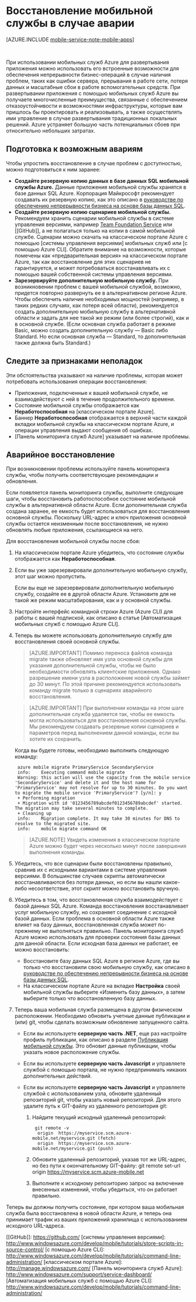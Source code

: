 <properties
	pageTitle="Восстановление мобильной службы в случае аварии | Microsoft Azure"
	description="Узнайте, как восстановить работу мобильной службы в случае аварии."
	services="mobile-services"
	documentationCenter=""
	authors="christopheranderson"
	manager="dwrede"
	editor=""/>

<tags
	ms.service="mobile-services"
	ms.workload="mobile"
	ms.tgt_pltfrm="na"
	ms.devlang="multiple"
	ms.topic="article"
	ms.date="07/21/2016"
	ms.author="christopheranderson"/>

# Восстановление мобильной службы в случае аварии

[AZURE.INCLUDE [mobile-service-note-mobile-apps](../../includes/mobile-services-note-mobile-apps.md)]

&nbsp;

При использовании мобильных служб Azure для развертывания приложения можно использовать его встроенные возможности для обеспечения непрерывности бизнес-операций в случае наличия проблем, таких как ошибки сервера, прерывания в работе сети, потеря данных и масштабные сбои в работе вспомогательных средств. При развертывании приложения с помощью мобильных служб Azure вы получаете многочисленные преимущества, связанные с обеспечением отказоустойчивости и возможностями инфраструктуры, которые вам пришлось бы проектировать и реализовывать, а также осуществлять ими управление в случае развертывания традиционных локальных решений. Azure устраняет большую часть потенциальных сбоев при относительно небольших затратах.

## <a name="prepare"></a> Подготовка к возможным авариям

Чтобы упростить восстановление в случае проблем с доступностью, можно подготовиться к ним заранее:

+ **Создайте резервную копию данных в базе данных SQL мобильной службы Azure.** Данные приложения мобильной службы хранятся в базе данных SQL Azure. Корпорация Майкрософт рекомендует создавать их резервную копию, как это описано в [руководстве по обеспечению непрерывности бизнеса на основе базы данных SQL].
+ **Создайте резервную копию сценариев мобильной службы.**  
Рекомендуем хранить сценарии мобильной службы в системе управления версиями, например [Team Foundation Service] или [[GitHub]], а не полагаться только на копии в самой мобильной службе. Сценарии можно скачать на классическом портале Azure с помощью [системы управления версиями] мобильных служб или [с помощью Azure CLI]. Обратите внимание на возможности, которые помечены как «предварительная версия» на классическом портале Azure, так как восстановление для этих сценариев не гарантируется, и может потребоваться восстанавливать их с помощью вашей собственной системы управления версиями.
+ **Зарезервируйте дополнительную мобильную службу.** При возникновении проблем с вашей мобильной службой, возможно, придется повторно развернуть ее в альтернативном регионе Azure. Чтобы обеспечить наличие необходимых мощностей (например, в таких редких случаях, как потеря всей области), рекомендуется создать дополнительную мобильную службу в альтернативной области и задать для нее такой же режим (или более строгий), как и в основной службе. (Если основная служба работает в режиме Basic, можно создать дополнительную службу — Basic либо Standard. Но если основная служба — Standard, то дополнительная также должна быть Standard.)

## <a name="watch"></a>Следите за признаками неполадок

Эти обстоятельства указывают на наличие проблемы, которая может потребовать использования операции восстановления:

+ Приложения, подключенные к вашей мобильной службе, не взаимодействуют с ней в течение продолжительного времени.
+ Состояние мобильной службы отображается как **Неработоспособная** на [классическом портале Azure].
+ Баннер **Неработоспособная** отображается в верхней части каждой вкладки мобильной службы на классическом портале Azure, и операции управления выдают сообщения об ошибках.
+ [Панель мониторинга служб Azure] указывает на наличие проблемы.

## <a name="recover"></a>Аварийное восстановление

При возникновении проблемы используйте панель мониторинга службы, чтобы получить соответствующие рекомендации и обновления.

Если появляется панель мониторинга службы, выполните следующие шаги, чтобы восстановить работоспособное состояние мобильной службы в альтернативной области Azure. Если дополнительная служба создана заранее, ее емкость будет использоваться для восстановления основной службы. Поскольку URL-адрес и ключ приложения основной службы остается неизменным после восстановления, не нужно обновлять любые приложения, ссылающиеся на него.

Для восстановления мобильной службы после сбоя:

1. На классическом портале Azure убедитесь, что состояние службы отображается как **Неработоспособная**.

2. Если вы уже зарезервировали дополнительную мобильную службу, этот шаг можно пропустить.

   Если вы еще не зарезервировали дополнительную мобильную службу, создайте ее в другой области Azure. Установите для не такой же режим масштабирования, как и у основной службы.

3. Настройте интерфейс командной строки Azure (Azure CLI) для работы с вашей подпиской, как описано в статье [Автоматизация мобильных служб с помощью Azure CLI].

4. Теперь вы можете использовать дополнительную службу для восстановления своей основной службы.

	> [AZURE.IMPORTANT] Помимо переноса файлов команда migrate также обновляет имя узла основной службы для указания дополнительной службы, чтобы не было необходимости обновлять клиентские приложения. Однако разрешение имени узла в расположение новой службы займет до 30 минут. По этой причине рекомендуется использовать команду migrate только в сценариях аварийного восстановления.

	> [AZURE.IMPORTANT] При выполнении команды на этом шаге дополнительная служба удаляется так, чтобы ее емкость могла использоваться для восстановления основной службы. Мы рекомендуем создавать резервные копии сценариев и параметров перед выполнением данной команды, если вы хотите их сохранить.

	Когда вы будете готовы, необходимо выполнить следующую команду:

		azure mobile migrate PrimaryService SecondaryService
		info:    Executing command mobile migrate
		Warning: this action will use the capacity from the mobile service 'SecondaryService' and delete it and the host name for 'PrimaryService' may not resolve for up to 30 minutes. Do you want to migrate the mobile service 'PrimaryService'? [y/n]: y
		+ Performing migration
		+ Migration with id '0123456789abcdef0123456789abcdef' started. The migration may take several minutes to complete.
		+ Cleaning up
		info:    Migration complete. It may take 30 minutes for DNS to resolve to the migrated site.
		info:    mobile migrate command OK

    > [AZURE.NOTE] Увидеть изменения в классическом портале Azure можно будет через несколько минут после завершения выполнения команды.

5. Убедитесь, что все сценарии были восстановлены правильно, сравнив их с исходными вариантами в системе управления версиями. В большинстве случаев скрипты автоматически восстанавливаются без потери данных, но если вы нашли какое-либо несоответствие, этот скрипт можно восстановить вручную.

6. Убедитесь в том, что восстановленная служба взаимодействует с базой данных SQL Azure. Команда восстановления восстанавливает услуг мобильную службу, но сохраняет соединение с исходной базой данных. Если проблема в основной области Azure также влияет на базу данных, восстановленная служба может по-прежнему не выполняться правильно. Панель мониторинга служб Azure можно использовать для проверки состояния базы данных для данной области. Если исходная база данных не работает, ее можно восстановить:
	+ Восстановите базу данных SQL Azure в регионе Azure, где вы только что восстановили свою мобильную службу, как описано в [руководстве по обеспечению непрерывности бизнеса на основе базы данных SQL].
	+ На классическом портале Azure на вкладке **Настройка** своей мобильной службы выберите «Изменить базу данных», а затем выберите только что восстановленную базу данных.

7. Теперь ваша мобильная служба размещена в другом физическом расположении. Необходимо обновить учетные данные публикации и (или) git, чтобы сделать возможным обновление запущенного сайта.

	+ Если вы используете **серверную часть .NET**, еще раз настройте профиль публикации, как описано в разделе [Публикация мобильной службы](mobile-services-dotnet-backend-windows-store-dotnet-get-started.md#publish-your-mobile-service). Это обновит данные публикации, чтобы указать новое расположение службы.
	+ Если вы используете **серверную часть Javascript** и управляете службой с помощью портала, не нужно предпринимать никаких дополнительных действий.

	+ Если вы используете **серверную часть Javascript** и управляете службой с использованием узла, обновите удаленный репозиторий git, чтобы указать новый репозиторий. Для этого удалите путь к GIT-файлу из удаленного репозитория git:

		1. Найдите текущий исходный удаленный репозиторий:

				git remote -v
				 origin  https://myservice.scm.azure-mobile.net/myservice.git (fetch)
				 origin  https://myservice.scm.azure-mobile.net/myservice.git (push)

		3. Обновите удаленный репозиторий, указав тот же URL-адрес, но без пути к окончательному GIT-файлу: git remote set-url origin https://myservice.scm.azure-mobile.net
		4. Выполните к исходному репозиторию запрос на включение внесенных изменений, чтобы убедиться, что он работает правильно.

Теперь вы должны получить состояние, при котором ваша мобильная служба была восстановлена в новой области Azure, и теперь она принимает трафик из ваших приложений хранилища с использованием исходного URL-адреса.

<!-- Anchors. -->

<!-- Images. -->

<!-- URLs. -->
[руководстве по обеспечению непрерывности бизнеса на основе базы данных SQL]: http://msdn.microsoft.com/library/windowsazure/hh852669.aspx
[Team Foundation Service]: http://tfs.visualstudio.com/
[[GitHub]]: https://github.com/
[системы управления версиями]: http://www.windowsazure.com/develop/mobile/tutorials/store-scripts-in-source-control/
[с помощью Azure CLI]: http://www.windowsazure.com/develop/mobile/tutorials/command-line-administration/
[классическом портале Azure]: http://manage.windowsazure.com/
[Панель мониторинга служб Azure]: http://www.windowsazure.com/support/service-dashboard/
[Автоматизация мобильных служб с помощью Azure CLI]: http://www.windowsazure.com/develop/mobile/tutorials/command-line-administration/

<!---HONumber=AcomDC_0727_2016-->